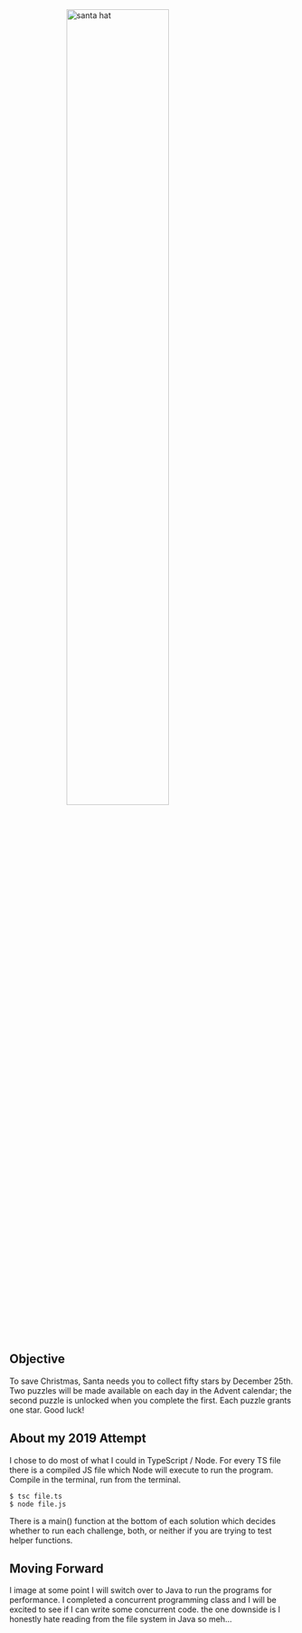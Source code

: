 <!DOCTYPE html>
<html>
<head>
<meta charset="UTF-8">
</head>

<body>
<div>
    <img src="https://pbs.twimg.com/media/EFs21m0XYAIjq4T.jpg" width="60%" height="auto" style="display:block;margin:0 auto;" alt="santa hat"/>
</div>

## Objective
To save Christmas, Santa needs you to collect fifty stars by December 25th. Two puzzles will be made available on each day in the Advent calendar; the second puzzle is unlocked when you complete the first. Each puzzle grants one star. Good luck!

## About my 2019 Attempt

I chose to do most of what I could in TypeScript / Node.  For every TS file there is a compiled JS file which Node will execute to run the program.  Compile in the terminal, run from the terminal.

    $ tsc file.ts
    $ node file.js

There is a main() function at the bottom of each solution which decides whether to run each challenge, both, or neither if you are trying to test helper functions.

## Moving Forward
I image at some point I will switch over to Java to run the programs for performance.  I completed a concurrent programming class and I will be excited to see if I can write some concurrent code.  the one downside is I honestly hate reading from the file system in Java so meh...

</body>

</html>